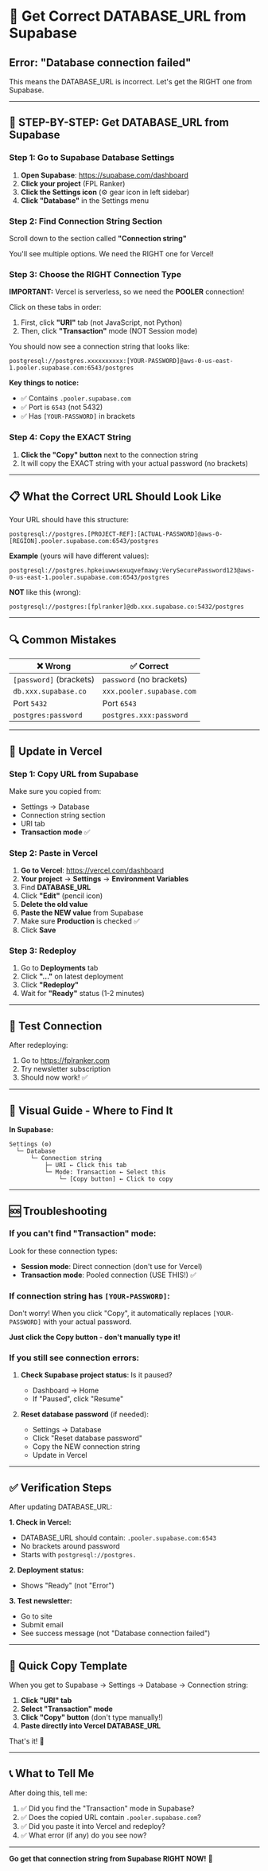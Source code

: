 # 🔧 Get Correct DATABASE_URL from Supabase

## Error: "Database connection failed"

This means the DATABASE_URL is incorrect. Let's get the RIGHT one from Supabase.

---

## 📍 STEP-BY-STEP: Get DATABASE_URL from Supabase

### Step 1: Go to Supabase Database Settings

1. **Open Supabase**: https://supabase.com/dashboard
2. **Click your project** (FPL Ranker)
3. **Click the Settings icon** (⚙️ gear icon in left sidebar)
4. **Click "Database"** in the Settings menu

### Step 2: Find Connection String Section

Scroll down to the section called **"Connection string"**

You'll see multiple options. We need the RIGHT one for Vercel!

### Step 3: Choose the RIGHT Connection Type

**IMPORTANT:** Vercel is serverless, so we need the **POOLER** connection!

Click on these tabs in order:
1. First, click **"URI"** tab (not JavaScript, not Python)
2. Then, click **"Transaction"** mode (NOT Session mode)

You should now see a connection string that looks like:

```
postgresql://postgres.xxxxxxxxxx:[YOUR-PASSWORD]@aws-0-us-east-1.pooler.supabase.com:6543/postgres
```

**Key things to notice:**
- ✅ Contains `.pooler.supabase.com`
- ✅ Port is `6543` (not 5432)
- ✅ Has `[YOUR-PASSWORD]` in brackets

### Step 4: Copy the EXACT String

1. **Click the "Copy" button** next to the connection string
2. It will copy the EXACT string with your actual password (no brackets)

---

## 📋 What the Correct URL Should Look Like

Your URL should have this structure:

```
postgresql://postgres.[PROJECT-REF]:[ACTUAL-PASSWORD]@aws-0-[REGION].pooler.supabase.com:6543/postgres
```

**Example** (yours will have different values):
```
postgresql://postgres.hpkeiuwwsexuqvefmawy:VerySecurePassword123@aws-0-us-east-1.pooler.supabase.com:6543/postgres
```

**NOT** like this (wrong):
```
postgresql://postgres:[fplranker]@db.xxx.supabase.co:5432/postgres
```

---

## 🔍 Common Mistakes

| ❌ Wrong | ✅ Correct |
|----------|------------|
| `[password]` (brackets) | `password` (no brackets) |
| `db.xxx.supabase.co` | `xxx.pooler.supabase.com` |
| Port `5432` | Port `6543` |
| `postgres:password` | `postgres.xxx:password` |

---

## 🎯 Update in Vercel

### Step 1: Copy URL from Supabase

Make sure you copied from:
- Settings → Database
- Connection string section
- URI tab
- **Transaction mode** ✅

### Step 2: Paste in Vercel

1. **Go to Vercel**: https://vercel.com/dashboard
2. **Your project** → **Settings** → **Environment Variables**
3. Find **DATABASE_URL**
4. Click **"Edit"** (pencil icon)
5. **Delete the old value**
6. **Paste the NEW value** from Supabase
7. Make sure **Production** is checked ✅
8. Click **Save**

### Step 3: Redeploy

1. Go to **Deployments** tab
2. Click **"..."** on latest deployment
3. Click **"Redeploy"**
4. Wait for **"Ready"** status (1-2 minutes)

---

## 🧪 Test Connection

After redeploying:

1. Go to https://fplranker.com
2. Try newsletter subscription
3. Should now work! ✅

---

## 📸 Visual Guide - Where to Find It

**In Supabase:**
```
Settings (⚙️)
  └─ Database
      └─ Connection string
          ├─ URI ← Click this tab
          └─ Mode: Transaction ← Select this
              └─ [Copy button] ← Click to copy
```

---

## 🆘 Troubleshooting

### If you can't find "Transaction" mode:

Look for these connection types:
- **Session mode**: Direct connection (don't use for Vercel)
- **Transaction mode**: Pooled connection (USE THIS!) ✅

### If connection string has `[YOUR-PASSWORD]`:

Don't worry! When you click "Copy", it automatically replaces `[YOUR-PASSWORD]` with your actual password.

**Just click the Copy button - don't manually type it!**

### If you still see connection errors:

1. **Check Supabase project status**: Is it paused?
   - Dashboard → Home
   - If "Paused", click "Resume"

2. **Reset database password** (if needed):
   - Settings → Database
   - Click "Reset database password"
   - Copy the NEW connection string
   - Update in Vercel

---

## ✅ Verification Steps

After updating DATABASE_URL:

**1. Check in Vercel:**
- DATABASE_URL should contain: `.pooler.supabase.com:6543`
- No brackets around password
- Starts with `postgresql://postgres.`

**2. Deployment status:**
- Shows "Ready" (not "Error")

**3. Test newsletter:**
- Go to site
- Submit email
- See success message (not "Database connection failed")

---

## 🚀 Quick Copy Template

When you get to Supabase → Settings → Database → Connection string:

1. **Click "URI" tab**
2. **Select "Transaction" mode**
3. **Click "Copy" button** (don't type manually!)
4. **Paste directly into Vercel DATABASE_URL**

That's it! 🎉

---

## 📞 What to Tell Me

After doing this, tell me:

1. ✅ Did you find the "Transaction" mode in Supabase?
2. ✅ Does the copied URL contain `.pooler.supabase.com`?
3. ✅ Did you paste it into Vercel and redeploy?
4. ✅ What error (if any) do you see now?

---

**Go get that connection string from Supabase RIGHT NOW!** 🚀
